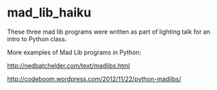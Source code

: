 mad_lib_haiku
=============

These three mad lib programs were written as part of lighting talk for an intro to Python class.

More examples of Mad Lib programs in Python:

http://nedbatchelder.com/text/madlibs.html

http://codeboom.wordpress.com/2012/11/22/python-madlibs/
